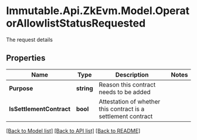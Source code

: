 # Immutable.Api.ZkEvm.Model.OperatorAllowlistStatusRequested
The request details

## Properties

Name | Type | Description | Notes
------------ | ------------- | ------------- | -------------
**Purpose** | **string** | Reason this contract needs to be added | 
**IsSettlementContract** | **bool** | Attestation of whether this contract is a settlement contract | 

[[Back to Model list]](../README.md#documentation-for-models) [[Back to API list]](../README.md#documentation-for-api-endpoints) [[Back to README]](../README.md)

